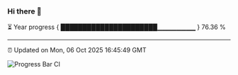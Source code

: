 ### Hi there 👋

⏳ Year progress { ██████████████████████▁▁▁▁▁▁▁▁ } 76.36 %

---

⏰ Updated on Mon, 06 Oct 2025 16:45:49 GMT

![Progress Bar CI](https://github.com/IshwaranRudhara/GIT-ACTION/workflows/Progress%20Bar%20CI/badge.svg)
